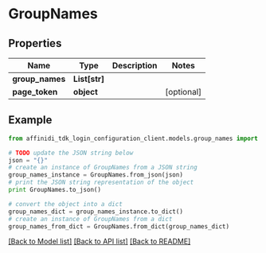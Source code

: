 # GroupNames

## Properties

| Name            | Type          | Description | Notes      |
| --------------- | ------------- | ----------- | ---------- |
| **group_names** | **List[str]** |             |
| **page_token**  | **object**    |             | [optional] |

## Example

```python
from affinidi_tdk_login_configuration_client.models.group_names import GroupNames

# TODO update the JSON string below
json = "{}"
# create an instance of GroupNames from a JSON string
group_names_instance = GroupNames.from_json(json)
# print the JSON string representation of the object
print GroupNames.to_json()

# convert the object into a dict
group_names_dict = group_names_instance.to_dict()
# create an instance of GroupNames from a dict
group_names_from_dict = GroupNames.from_dict(group_names_dict)
```

[[Back to Model list]](../README.md#documentation-for-models) [[Back to API list]](../README.md#documentation-for-api-endpoints) [[Back to README]](../README.md)
